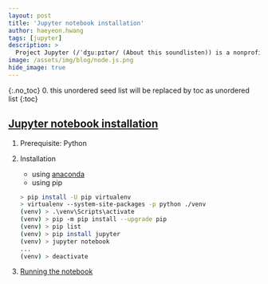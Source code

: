 ```yaml
---
layout: post
title: 'Jupyter notebook installation' 
author: haeyeon.hwang
tags: [jupyter]
description: >
  Project Jupyter (/ˈdʒuːpɪtər/ (About this soundlisten)) is a nonprofit organization created to "develop open-source software, open-standards, and services for interactive computing across dozens of programming languages". 
image: /assets/img/blog/node.js.png
hide_image: true
---
```

{:.no_toc}
0. this unordered seed list will be replaced by toc as unordered list
{:toc}

## [**Jupyter notebook installation**](https://jupyter.org/install)
1. Prerequisite: Python
2. Installation
    * using [anaconda](https://www.anaconda.com/downloads)
    * using pip

    ~~~bash
    > pip install -U pip virtualenv
    > virtualenv --system-site-packages -p python ./venv
    (venv) > .\venv\Scripts\activate
    (venv) > pip -m pip install --upgrade pip
    (venv) > pip list
    (venv) > pip install jupyter
    (venv) > jupyter notebook
    ...
    (venv) > deactivate
    ~~~

3. [Running the notebook](https://jupyter.readthedocs.io/en/latest/running.html#running)